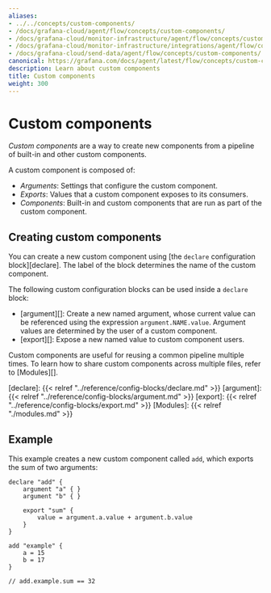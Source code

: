 ```yaml
---
aliases:
- ../../concepts/custom-components/
- /docs/grafana-cloud/agent/flow/concepts/custom-components/
- /docs/grafana-cloud/monitor-infrastructure/agent/flow/concepts/custom-components/
- /docs/grafana-cloud/monitor-infrastructure/integrations/agent/flow/concepts/custom-components/
- /docs/grafana-cloud/send-data/agent/flow/concepts/custom-components/
canonical: https://grafana.com/docs/agent/latest/flow/concepts/custom-components/
description: Learn about custom components
title: Custom components
weight: 300
---
```


# Custom components

_Custom components_ are a way to create new components from a pipeline of built-in and other custom components.

A custom component is composed of:

* _Arguments_: Settings that configure the custom component.
* _Exports_: Values that a custom component exposes to its consumers.
* _Components_: Built-in and custom components that are run as part of the custom component.

## Creating custom components

You can create a new custom component using [the `declare` configuration block][declare]. 
The label of the block determines the name of the custom component.

The following custom configuration blocks can be used inside a `declare` block:

* [argument][]: Create a new named argument, whose current value can be referenced using the expression `argument.NAME.value`. Argument values are determined by the user of a custom component.
* [export][]: Expose a new named value to custom component users.

Custom components are useful for reusing a common pipeline multiple times. To learn how to share custom components across multiple files, refer to [Modules][].

[declare]: {{< relref "../reference/config-blocks/declare.md" >}}
[argument]: {{< relref "../reference/config-blocks/argument.md" >}}
[export]: {{< relref "../reference/config-blocks/export.md" >}}
[Modules]: {{< relref "./modules.md" >}}

## Example

This example creates a new custom component called `add`, which exports the sum of two arguments:

```river
declare "add" {
    argument "a" { }
    argument "b" { }

    export "sum" {
        value = argument.a.value + argument.b.value
    }
}

add "example" {
    a = 15
    b = 17
}

// add.example.sum == 32
```
